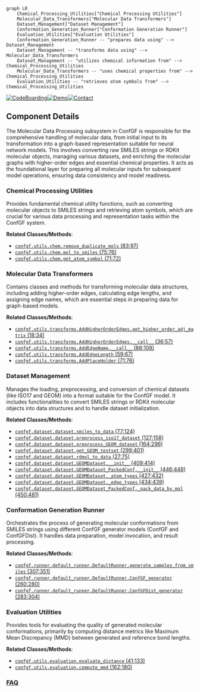 ```mermaid
graph LR
    Chemical_Processing_Utilities["Chemical Processing Utilities"]
    Molecular_Data_Transformers["Molecular Data Transformers"]
    Dataset_Management["Dataset Management"]
    Conformation_Generation_Runner["Conformation Generation Runner"]
    Evaluation_Utilities["Evaluation Utilities"]
    Conformation_Generation_Runner -- "prepares data using" --> Dataset_Management
    Dataset_Management -- "transforms data using" --> Molecular_Data_Transformers
    Dataset_Management -- "utilizes chemical information from" --> Chemical_Processing_Utilities
    Molecular_Data_Transformers -- "uses chemical properties from" --> Chemical_Processing_Utilities
    Evaluation_Utilities -- "retrieves atom symbols from" --> Chemical_Processing_Utilities
```
[![CodeBoarding](https://img.shields.io/badge/Generated%20by-CodeBoarding-9cf?style=flat-square)](https://github.com/CodeBoarding/CodeBoarding)[![Demo](https://img.shields.io/badge/Try%20our-Demo-blue?style=flat-square)](https://www.codeboarding.org/demo)[![Contact](https://img.shields.io/badge/Contact%20us%20-%20contact@codeboarding.org-lightgrey?style=flat-square)](mailto:contact@codeboarding.org)

## Component Details

The Molecular Data Processing subsystem in ConfGF is responsible for the comprehensive handling of molecular data, from initial input to its transformation into a graph-based representation suitable for neural network models. This involves converting raw SMILES strings or RDKit molecular objects, managing various datasets, and enriching the molecular graphs with higher-order edges and essential chemical properties. It acts as the foundational layer for preparing all molecular inputs for subsequent model operations, ensuring data consistency and model readiness.

### Chemical Processing Utilities
Provides fundamental chemical utility functions, such as converting molecular objects to SMILES strings and retrieving atom symbols, which are crucial for various data processing and representation tasks within the ConfGF system.


**Related Classes/Methods**:

- <a href="https://github.com/DeepGraphLearning/ConfGF/blob/master/confgf/utils/chem.py#L83-L97" target="_blank" rel="noopener noreferrer">`confgf.utils.chem.remove_duplicate_mols` (83:97)</a>
- <a href="https://github.com/DeepGraphLearning/ConfGF/blob/master/confgf/utils/chem.py#L75-L76" target="_blank" rel="noopener noreferrer">`confgf.utils.chem.mol_to_smiles` (75:76)</a>
- <a href="https://github.com/DeepGraphLearning/ConfGF/blob/master/confgf/utils/chem.py#L71-L72" target="_blank" rel="noopener noreferrer">`confgf.utils.chem.get_atom_symbol` (71:72)</a>


### Molecular Data Transformers
Contains classes and methods for transforming molecular data structures, including adding higher-order edges, calculating edge lengths, and assigning edge names, which are essential steps in preparing data for graph-based models.


**Related Classes/Methods**:

- <a href="https://github.com/DeepGraphLearning/ConfGF/blob/master/confgf/utils/transforms.py#L18-L34" target="_blank" rel="noopener noreferrer">`confgf.utils.transforms.AddHigherOrderEdges.get_higher_order_adj_matrix` (18:34)</a>
- <a href="https://github.com/DeepGraphLearning/ConfGF/blob/master/confgf/utils/transforms.py#L36-L57" target="_blank" rel="noopener noreferrer">`confgf.utils.transforms.AddHigherOrderEdges.__call__` (36:57)</a>
- <a href="https://github.com/DeepGraphLearning/ConfGF/blob/master/confgf/utils/transforms.py#L88-L108" target="_blank" rel="noopener noreferrer">`confgf.utils.transforms.AddEdgeName.__call__` (88:108)</a>
- <a href="https://github.com/DeepGraphLearning/ConfGF/blob/master/confgf/utils/transforms.py#L59-L67" target="_blank" rel="noopener noreferrer">`confgf.utils.transforms.AddEdgeLength` (59:67)</a>
- <a href="https://github.com/DeepGraphLearning/ConfGF/blob/master/confgf/utils/transforms.py#L71-L76" target="_blank" rel="noopener noreferrer">`confgf.utils.transforms.AddPlaceHolder` (71:76)</a>


### Dataset Management
Manages the loading, preprocessing, and conversion of chemical datasets (like ISO17 and GEOM) into a format suitable for the ConfGF model. It includes functionalities to convert SMILES strings or RDKit molecular objects into data structures and to handle dataset initialization.


**Related Classes/Methods**:

- <a href="https://github.com/DeepGraphLearning/ConfGF/blob/master/confgf/dataset/dataset.py#L77-L124" target="_blank" rel="noopener noreferrer">`confgf.dataset.dataset.smiles_to_data` (77:124)</a>
- <a href="https://github.com/DeepGraphLearning/ConfGF/blob/master/confgf/dataset/dataset.py#L127-L158" target="_blank" rel="noopener noreferrer">`confgf.dataset.dataset.preprocess_iso17_dataset` (127:158)</a>
- <a href="https://github.com/DeepGraphLearning/ConfGF/blob/master/confgf/dataset/dataset.py#L164-L296" target="_blank" rel="noopener noreferrer">`confgf.dataset.dataset.preprocess_GEOM_dataset` (164:296)</a>
- <a href="https://github.com/DeepGraphLearning/ConfGF/blob/master/confgf/dataset/dataset.py#L299-L401" target="_blank" rel="noopener noreferrer">`confgf.dataset.dataset.get_GEOM_testset` (299:401)</a>
- <a href="https://github.com/DeepGraphLearning/ConfGF/blob/master/confgf/dataset/dataset.py#L27-L75" target="_blank" rel="noopener noreferrer">`confgf.dataset.dataset.rdmol_to_data` (27:75)</a>
- <a href="https://github.com/DeepGraphLearning/ConfGF/blob/master/confgf/dataset/dataset.py#L409-L414" target="_blank" rel="noopener noreferrer">`confgf.dataset.dataset.GEOMDataset.__init__` (409:414)</a>
- <a href="https://github.com/DeepGraphLearning/ConfGF/blob/master/confgf/dataset/dataset.py#L446-L448" target="_blank" rel="noopener noreferrer">`confgf.dataset.dataset.GEOMDataset_PackedConf.__init__` (446:448)</a>
- <a href="https://github.com/DeepGraphLearning/ConfGF/blob/master/confgf/dataset/dataset.py#L427-L432" target="_blank" rel="noopener noreferrer">`confgf.dataset.dataset.GEOMDataset._atom_types` (427:432)</a>
- <a href="https://github.com/DeepGraphLearning/ConfGF/blob/master/confgf/dataset/dataset.py#L434-L439" target="_blank" rel="noopener noreferrer">`confgf.dataset.dataset.GEOMDataset._edge_types` (434:439)</a>
- <a href="https://github.com/DeepGraphLearning/ConfGF/blob/master/confgf/dataset/dataset.py#L450-L481" target="_blank" rel="noopener noreferrer">`confgf.dataset.dataset.GEOMDataset_PackedConf._pack_data_by_mol` (450:481)</a>


### Conformation Generation Runner
Orchestrates the process of generating molecular conformations from SMILES strings using different ConfGF generator models (ConfGF and ConfGFDist). It handles data preparation, model invocation, and result processing.


**Related Classes/Methods**:

- <a href="https://github.com/DeepGraphLearning/ConfGF/blob/master/confgf/runner/default_runner.py#L307-L351" target="_blank" rel="noopener noreferrer">`confgf.runner.default_runner.DefaultRunner.generate_samples_from_smiles` (307:351)</a>
- <a href="https://github.com/DeepGraphLearning/ConfGF/blob/master/confgf/runner/default_runner.py#L260-L280" target="_blank" rel="noopener noreferrer">`confgf.runner.default_runner.DefaultRunner.ConfGF_generator` (260:280)</a>
- <a href="https://github.com/DeepGraphLearning/ConfGF/blob/master/confgf/runner/default_runner.py#L283-L304" target="_blank" rel="noopener noreferrer">`confgf.runner.default_runner.DefaultRunner.ConfGFDist_generator` (283:304)</a>


### Evaluation Utilities
Provides tools for evaluating the quality of generated molecular conformations, primarily by computing distance metrics like Maximum Mean Discrepancy (MMD) between generated and reference bond lengths.


**Related Classes/Methods**:

- <a href="https://github.com/DeepGraphLearning/ConfGF/blob/master/confgf/utils/evaluation.py#L41-L133" target="_blank" rel="noopener noreferrer">`confgf.utils.evaluation.evaluate_distance` (41:133)</a>
- <a href="https://github.com/DeepGraphLearning/ConfGF/blob/master/confgf/utils/evaluation.py#L162-L180" target="_blank" rel="noopener noreferrer">`confgf.utils.evaluation.compute_mmd` (162:180)</a>




### [FAQ](https://github.com/CodeBoarding/GeneratedOnBoardings/tree/main?tab=readme-ov-file#faq)